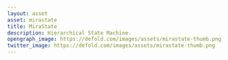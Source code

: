 ```yaml
---
layout: asset
asset: mirastate
title: MiraState
description: Hierarchical State Machine.
opengraph_image: https://defold.com/images/assets/mirastate-thumb.png
twitter_image: https://defold.com/images/assets/mirastate-thumb.png
---
```

